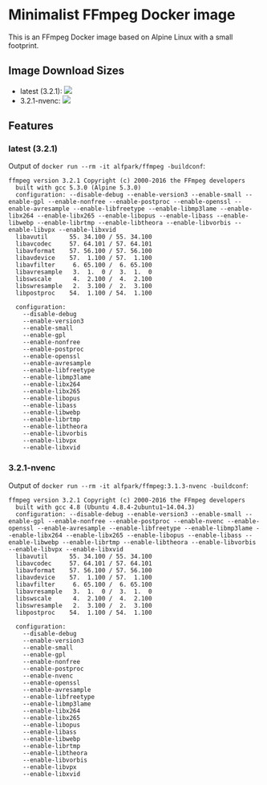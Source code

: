 # Minimalist FFmpeg Docker image
This is an FFmpeg Docker image based on Alpine Linux with a small footprint.

## Image Download Sizes
* latest (3.2.1): [![](https://images.microbadger.com/badges/image/alfpark/ffmpeg.svg)](http://microbadger.com/images/alfpark/ffmpeg)
* 3.2.1-nvenc: [![](https://images.microbadger.com/badges/image/alfpark/ffmpeg:3.1.3-nvenc.svg)](http://microbadger.com/images/alfpark/ffmpeg:3.2.1-nvenc)

## Features
### latest (3.2.1)
Output of `docker run --rm -it alfpark/ffmpeg -buildconf`:
```
ffmpeg version 3.2.1 Copyright (c) 2000-2016 the FFmpeg developers
  built with gcc 5.3.0 (Alpine 5.3.0)
  configuration: --disable-debug --enable-version3 --enable-small --enable-gpl --enable-nonfree --enable-postproc --enable-openssl --enable-avresample --enable-libfreetype --enable-libmp3lame --enable-libx264 --enable-libx265 --enable-libopus --enable-libass --enable-libwebp --enable-librtmp --enable-libtheora --enable-libvorbis --enable-libvpx --enable-libxvid
  libavutil      55. 34.100 / 55. 34.100
  libavcodec     57. 64.101 / 57. 64.101
  libavformat    57. 56.100 / 57. 56.100
  libavdevice    57.  1.100 / 57.  1.100
  libavfilter     6. 65.100 /  6. 65.100
  libavresample   3.  1.  0 /  3.  1.  0
  libswscale      4.  2.100 /  4.  2.100
  libswresample   2.  3.100 /  2.  3.100
  libpostproc    54.  1.100 / 54.  1.100

  configuration:
    --disable-debug
    --enable-version3
    --enable-small
    --enable-gpl
    --enable-nonfree
    --enable-postproc
    --enable-openssl
    --enable-avresample
    --enable-libfreetype
    --enable-libmp3lame
    --enable-libx264
    --enable-libx265
    --enable-libopus
    --enable-libass
    --enable-libwebp
    --enable-librtmp
    --enable-libtheora
    --enable-libvorbis
    --enable-libvpx
    --enable-libxvid
```

### 3.2.1-nvenc
Output of `docker run --rm -it alfpark/ffmpeg:3.1.3-nvenc -buildconf`:
```
ffmpeg version 3.2.1 Copyright (c) 2000-2016 the FFmpeg developers
  built with gcc 4.8 (Ubuntu 4.8.4-2ubuntu1~14.04.3)
  configuration: --disable-debug --enable-version3 --enable-small --enable-gpl --enable-nonfree --enable-postproc --enable-nvenc --enable-openssl --enable-avresample --enable-libfreetype --enable-libmp3lame --enable-libx264 --enable-libx265 --enable-libopus --enable-libass --enable-libwebp --enable-librtmp --enable-libtheora --enable-libvorbis --enable-libvpx --enable-libxvid
  libavutil      55. 34.100 / 55. 34.100
  libavcodec     57. 64.101 / 57. 64.101
  libavformat    57. 56.100 / 57. 56.100
  libavdevice    57.  1.100 / 57.  1.100
  libavfilter     6. 65.100 /  6. 65.100
  libavresample   3.  1.  0 /  3.  1.  0
  libswscale      4.  2.100 /  4.  2.100
  libswresample   2.  3.100 /  2.  3.100
  libpostproc    54.  1.100 / 54.  1.100

  configuration:
    --disable-debug
    --enable-version3
    --enable-small
    --enable-gpl
    --enable-nonfree
    --enable-postproc
    --enable-nvenc
    --enable-openssl
    --enable-avresample
    --enable-libfreetype
    --enable-libmp3lame
    --enable-libx264
    --enable-libx265
    --enable-libopus
    --enable-libass
    --enable-libwebp
    --enable-librtmp
    --enable-libtheora
    --enable-libvorbis
    --enable-libvpx
    --enable-libxvid
```

